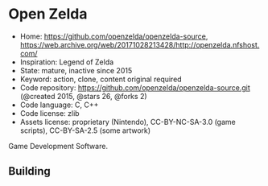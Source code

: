 # Open Zelda

- Home: https://github.com/openzelda/openzelda-source, https://web.archive.org/web/20171028213428/http://openzelda.nfshost.com/
- Inspiration: Legend of Zelda
- State: mature, inactive since 2015
- Keyword: action, clone, content original required
- Code repository: https://github.com/openzelda/openzelda-source.git (@created 2015, @stars 26, @forks 2)
- Code language: C, C++
- Code license: zlib
- Assets license: proprietary (Nintendo), CC-BY-NC-SA-3.0 (game scripts), CC-BY-SA-2.5 (some artwork)

Game Development Software.

## Building

